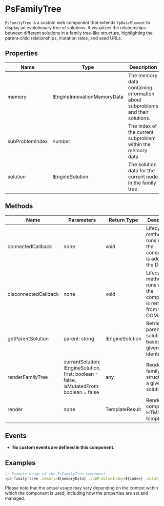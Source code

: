 # PsFamilyTree

`PsFamilyTree` is a custom web component that extends `YpBaseElement` to display an evolutionary tree of solutions. It visualizes the relationships between different solutions in a family tree-like structure, highlighting the parent-child relationships, mutation rates, and seed URLs.

## Properties

| Name             | Type                           | Description                                                                 |
|------------------|--------------------------------|-----------------------------------------------------------------------------|
| memory           | IEngineInnovationMemoryData    | The memory data containing information about subproblems and their solutions. |
| subProblemIndex  | number                         | The index of the current subproblem within the memory data.                 |
| solution         | IEngineSolution                | The solution data for the current node in the family tree.                  |

## Methods

| Name               | Parameters                  | Return Type | Description                                                                 |
|--------------------|-----------------------------|-------------|-----------------------------------------------------------------------------|
| connectedCallback  | none                        | void        | Lifecycle method that runs when the component is added to the DOM.          |
| disconnectedCallback | none                        | void        | Lifecycle method that runs when the component is removed from the DOM.       |
| getParentSolution | parent: string              | IEngineSolution | Retrieves the parent solution based on a given identifier.                  |
| renderFamilyTree  | currentSolution: IEngineSolution, first: boolean = false, isMutatedFrom: boolean = false | any | Renders the family tree structure for a given solution.                     |
| render            | none                        | TemplateResult | Renders the component's HTML template.                                      |

## Events

- **No custom events are defined in this component.**

## Examples

```typescript
// Example usage of the PsFamilyTree component
<ps-family-tree .memory=${memoryData} .subProblemIndex=${index} .solution=${solutionData}></ps-family-tree>
```

Please note that the actual usage may vary depending on the context within which the component is used, including how the properties are set and managed.